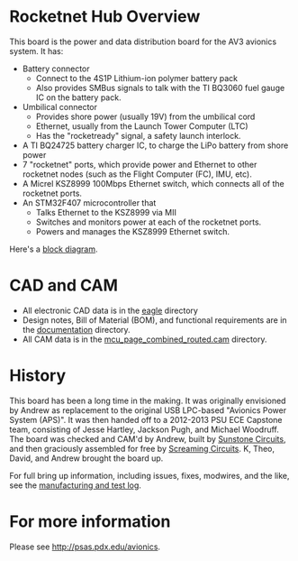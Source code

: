 # Rocketnet Hub Overview

This board is the power and data distribution board for the AV3 avionics system. It has:

- Battery connector
   - Connect to the 4S1P Lithium-ion polymer battery pack
   - Also provides SMBus signals to talk with the TI BQ3060 fuel gauge IC on the battery pack.
- Umbilical connector
   - Provides shore power (usually 19V) from the umbilical cord
   - Ethernet, usually from the Launch Tower Computer (LTC)
   - Has the "rocketready" signal, a safety launch interlock.
- A TI BQ24725 battery charger IC, to charge the LiPo battery from shore power
- 7 "rocketnet" ports, which provide power and Ethernet to other rocketnet nodes (such as the Flight Computer (FC), IMU, etc).
- A Micrel KSZ8999 100Mbps Ethernet switch, which connects all of the rocketnet ports.
- An STM32F407 microcontroller that
   - Talks Ethernet to the KSZ8999 via MII
   - Switches and monitors power at each of the rocketnet ports.
   - Powers and manages the KSZ8999 Ethernet switch.

Here's a [block diagram](documentation/block_diagrams/blockdiagram.png).

# CAD and CAM

- All electronic CAD data is in the [eagle](eagle) directory
- Design notes, Bill of Material (BOM), and functional requirements are in the [documentation](documentation) directory.
- All CAM data is in the [mcu_page_combined_routed.cam](eagle/mcu_page_combined_routed.cam) directory.

# History

This board has been a long time in the making. It was originally envisioned by Andrew as replacement to the original USB LPC-based "Avionics Power System (APS)". It was then handed off to a 2012-2013 PSU ECE Capstone team, consisting of Jesse Hartley, Jackson Pugh, and Michael Woodruff. The board was checked and CAM'd by Andrew, built by [Sunstone Circuits](http://www.sunstone.com/), and then graciously assembled for free by [Screaming Circuits](http://screamingcircuits.com/). K, Theo, David, and Andrew brought the board up.

For full bring up information, including issues, fixes, modwires, and the like, see the [manufacturing and test log](documentation/mfg-and-test-log.md).

# For more information

Please see <http://psas.pdx.edu/avionics>.
